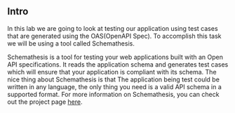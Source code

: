 ## Intro

In this lab we are going to look at testing our application using test cases that are generated using the
OAS(OpenAPI Spec). To accomplish this task we will be using a tool called Schemathesis.

Schemathesis is a tool for testing your web applications built with an Open API specifications.
It reads the application schema and generates test cases which will ensure that your application is compliant with its
 schema.
The nice thing about Schemathesis is that The application being test could be written in any language, the only thing
you need is a valid API schema in a supported format. For more information on Schemathesis, you can check out the
project page [here](https://github.com/kiwicom/schemathesis).
